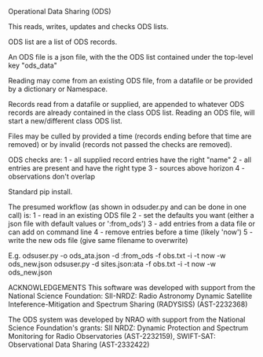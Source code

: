 Operational Data Sharing (ODS)

This reads, writes, updates and checks ODS lists.

ODS list are a list of ODS records.

An ODS file is a json file, with the the ODS list contained under the top-level key "ods_data"

Reading may come from an existing ODS file, from a datafile or be provided by a dictionary or Namespace.

Records read from a datafile or supplied, are appended to whatever ODS records are already contained in the class ODS list.
Reading an ODS file, will start a new/different class ODS list.

Files may be culled by provided a time (records ending before that time are removed) or by invalid (records not passed the checks are removed).

ODS checks are:
    1 - all supplied record entries have the right "name"
    2 - all entries are present and have the right type
    3 - sources above horizon
    4 - observations don't overlap

Standard pip install.

The presumed workflow (as shown in odsuder.py and can be done in one call) is:
1 - read in an existing ODS file
2 - set the defaults you want (either a json file with default values or ':from_ods')
3 - add entries from a data file or can add on command line
4 - remove entries before a time (likely 'now')
5 - write the new ods file (give same filename to overwrite)

E.g.
odsuser.py -o ods_ata.json -d :from_ods -f obs.txt -i -t now -w ods_new.json
odsuser.py -d sites.json:ata -f obs.txt -i -t now -w ods_new.json

ACKNOWLEDGEMENTS
This software was developed with support from the National Science Foundation:
SII-NRDZ: Radio Astronomy Dynamic Satellite Inteference-Mitigation and Spectrum Sharing (RADYSISS) (AST-2232368)

The ODS system was developed by NRAO with support from the National Science Foundation's grants:
SII NRDZ: Dynamic Protection and Spectrum Monitoring for Radio Observatories (AST-2232159),
SWIFT-SAT: Observational Data Sharing (AST-2332422)